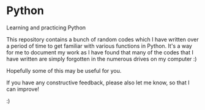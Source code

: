 # Python
Learning and practicing Python

This repository contains a bunch of random codes which I have written over a period of time to get familiar with various functions in Python. It's a way for me to document my work as I have found that many of the codes that I have written are simply forgotten in the numerous drives on my computer :)

Hopefully some of this may be useful for you. 

If you have any constructive feedback, please also let me know, so that I can improve!

:)
